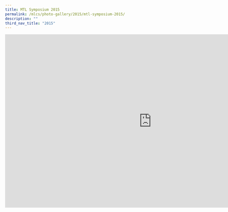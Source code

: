 ```yaml
---
title: MTL Symposium 2015
permalink: /mlcs/photo-gallery/2015/mtl-symposium-2015/
description: ""
third_nav_title: "2015"
---
```

<iframe allowfullscreen="true" height="569" width="960" frameborder="0" src="https://docs.google.com/presentation/d/e/2PACX-1vRrvYK9ID5yMqXJc4bjqV9V4lYlyqcf3nkjXOi3qu2a5ZGTBiX71_TqIDOJv9PIZWHUSZRjSubYsM1i/embed?start=true&amp;loop=true&amp;delayms=10000"></iframe>